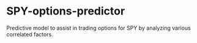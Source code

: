 # SPY-options-predictor
 Predictive model to assist in trading options for SPY by analyzing various correlated factors.
